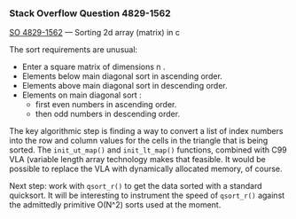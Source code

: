 ### Stack Overflow Question 4829-1562

[SO 4829-1562](https://stackoverflow.com/q/48291562) &mdash;
Sorting 2d array (matrix) in c

The sort requirements are unusual:

* Enter a square matrix of dimensions n .
* Elements below main diagonal sort in ascending order.
* Elements above main diagonal sort in descending order.
* Elements on main diagonal sort :
  * first even numbers in ascending order.
  * then odd numbers in descending order.

The key algorithmic step is finding a way to convert a list of index
numbers into the row and column values for the cells in the triangle
that is being sorted.
The `init_ut_map()` and `init_lt_map()` functions, combined with C99 VLA
(variable length array technology makes that feasible.
It would be possible to replace the VLA with dynamically allocated
memory, of course.


Next step: work with `qsort_r()` to get the data sorted with a standard
quicksort.
It will be interesting to instrument the speed of `qsort_r()` against
the admittedly primitive O(N^2) sorts used at the moment.
